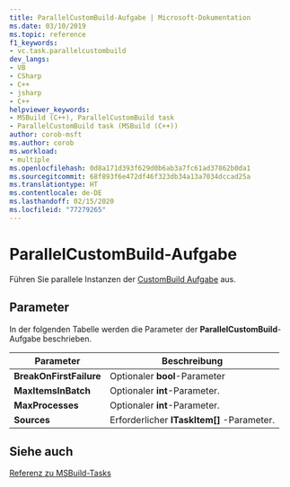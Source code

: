 ```yaml
---
title: ParallelCustomBuild-Aufgabe | Microsoft-Dokumentation
ms.date: 03/10/2019
ms.topic: reference
f1_keywords:
- vc.task.parallelcustombuild
dev_langs:
- VB
- CSharp
- C++
- jsharp
- C++
helpviewer_keywords:
- MSBuild (C++), ParallelCustomBuild task
- ParallelCustomBuild task (MSBuild (C++))
author: corob-msft
ms.author: corob
ms.workload:
- multiple
ms.openlocfilehash: 0d8a171d393f629d0b6ab3a7fc61ad37862b0da1
ms.sourcegitcommit: 68f893f6e472df46f323db34a13a7034dccad25a
ms.translationtype: HT
ms.contentlocale: de-DE
ms.lasthandoff: 02/15/2020
ms.locfileid: "77279265"
---
```

# <a name="parallelcustombuild-task"></a>ParallelCustomBuild-Aufgabe

Führen Sie parallele Instanzen der [CustomBuild Aufgabe](../msbuild/custombuild-task.md) aus.

## <a name="parameters"></a>Parameter

In der folgenden Tabelle werden die Parameter der **ParallelCustomBuild**-Aufgabe beschrieben.

|Parameter|Beschreibung|
|---------------|-----------------|
|**BreakOnFirstFailure**|Optionaler **bool**-Parameter|
|**MaxItemsInBatch**|Optionaler **int**-Parameter.|
|**MaxProcesses**|Optionaler **int**-Parameter.|
|**Sources**|Erforderlicher **ITaskItem[]** -Parameter.|

## <a name="see-also"></a>Siehe auch

[Referenz zu MSBuild-Tasks](../msbuild/msbuild-task-reference.md)